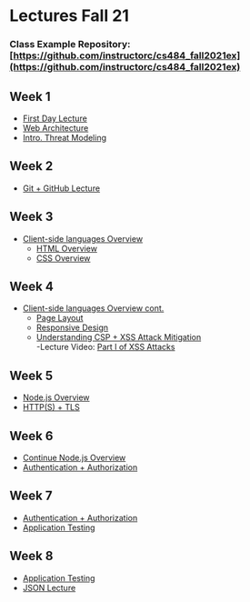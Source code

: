 # Lectures Fall 21 
### Class Example Repository: [https://github.com/instructorc/cs484_fall2021ex](https://github.com/instructorc/cs484_fall2021ex)
## Week 1
 - [First Day Lecture](https://instructorc.github.io/uic_course_app/presentations/firstday.html)
 - [Web Architecture](https://instructorc.github.io/uic_course_app/cs484/web_arch.html)
 - [Intro. Threat Modeling](https://instructorc.github.io/uic_course_app/cs484/threatmodel.html)

## Week 2
- [Git + GitHub Lecture](https://instructorc.github.io/site/slides/webtools/git.html)

## Week 3
- [Client-side languages Overview](https://instructorc.github.io/uic_course_app/cs484/client_side.html)
   - [HTML Overview](https://instructorc.github.io/site/slides/webdev/html5.html)
   - [CSS Overview](https://instructorc.github.io/site/slides/webdev/css.html)
 
## Week 4
- [Client-side languages Overview cont.](https://instructorc.github.io/uic_course_app/cs484/client_side2.html)
   - [Page Layout](https://instructorc.github.io/site/slides/webdev/layout.html)
   - [Responsive Design](https://instructorc.github.io/site/slides/webdev/responsive.html)
   - [Understanding CSP + XSS Attack Mitigation](https://instructorc.github.io/uic_course_app/cs484/xss_csp.html) <br />
      -Lecture Video: [Part I of XSS Attacks](https://www.youtube.com/watch?v=wSg86al1APQ)

## Week 5
- [Node.js Overview](https://instructorc.github.io/site/slides/logic/nodejs.html)
- [HTTP(S) + TLS](https://instructorc.github.io/uic_course_app/cs484/tls_ssl.html)

## Week 6
- [Continue Node.js Overview](https://instructorc.github.io/site/slides/logic/nodejs.html)
- [Authentication + Authorization](https://instructorc.github.io/uic_course_app/cs484/auth.html)

## Week 7
- [Authentication + Authorization](https://instructorc.github.io/uic_course_app/cs484/auth.html)
- [Application Testing](https://instructorc.github.io/site/slides/webtools/testing.html)

## Week 8
- [Application Testing](https://instructorc.github.io/site/slides/webtools/testing.html)
- [JSON Lecture](https://instructorc.github.io/uic_course_app/pdf/JSON_LECTURE_UIC.pdf)